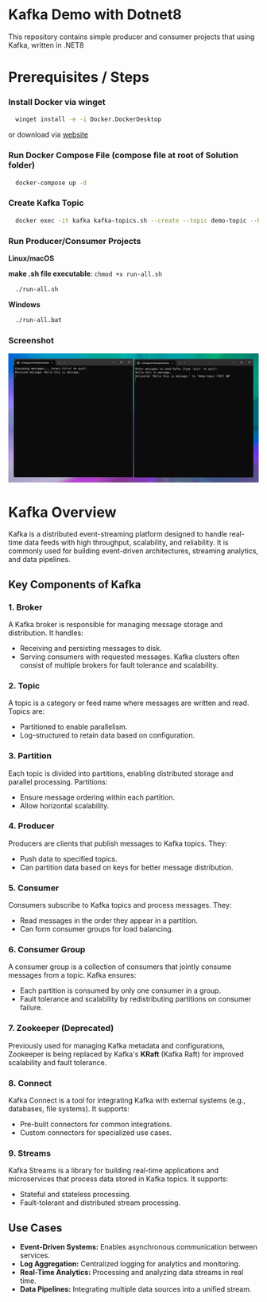 # Kafka Demo with Dotnet8

This repository contains simple producer and consumer projects that using Kafka, written in .NET8

# Prerequisites / Steps

### Install Docker via winget

```sh
  winget install -e -i Docker.DockerDesktop
``` 

or download via [website](https://www.docker.com/products/docker-desktop/)

### Run Docker Compose File (compose file at root of Solution folder)

```sh
  docker-compose up -d
```

### Create Kafka Topic

```sh
  docker exec -it kafka kafka-topics.sh --create --topic demo-topic --bootstrap-server localhost:9092 --partitions 1 --replication-factor 1
```

### Run Producer/Consumer Projects

**Linux/macOS**

**make .sh file executable**: ```chmod +x run-all.sh```

```sh
  ./run-all.sh
```

**Windows**

```sh
  ./run-all.bat
```

### Screenshot
![screenshot](ss.jpg)

# Kafka Overview

Kafka is a distributed event-streaming platform designed to handle real-time data feeds with high throughput, scalability, and reliability. It is commonly used for building event-driven architectures, streaming analytics, and data pipelines.

## Key Components of Kafka

### 1. **Broker**
A Kafka broker is responsible for managing message storage and distribution. It handles:
- Receiving and persisting messages to disk.
- Serving consumers with requested messages.
Kafka clusters often consist of multiple brokers for fault tolerance and scalability.

### 2. **Topic**
A topic is a category or feed name where messages are written and read. Topics are:
- Partitioned to enable parallelism.
- Log-structured to retain data based on configuration.

### 3. **Partition**
Each topic is divided into partitions, enabling distributed storage and parallel processing. Partitions:
- Ensure message ordering within each partition.
- Allow horizontal scalability.

### 4. **Producer**
Producers are clients that publish messages to Kafka topics. They:
- Push data to specified topics.
- Can partition data based on keys for better message distribution.

### 5. **Consumer**
Consumers subscribe to Kafka topics and process messages. They:
- Read messages in the order they appear in a partition.
- Can form consumer groups for load balancing.

### 6. **Consumer Group**
A consumer group is a collection of consumers that jointly consume messages from a topic. Kafka ensures:
- Each partition is consumed by only one consumer in a group.
- Fault tolerance and scalability by redistributing partitions on consumer failure.

### 7. **Zookeeper (Deprecated)**
Previously used for managing Kafka metadata and configurations, Zookeeper is being replaced by Kafka's **KRaft** (Kafka Raft) for improved scalability and fault tolerance.

### 8. **Connect**
Kafka Connect is a tool for integrating Kafka with external systems (e.g., databases, file systems). It supports:
- Pre-built connectors for common integrations.
- Custom connectors for specialized use cases.

### 9. **Streams**
Kafka Streams is a library for building real-time applications and microservices that process data stored in Kafka topics. It supports:
- Stateful and stateless processing.
- Fault-tolerant and distributed stream processing.

## Use Cases
- **Event-Driven Systems:** Enables asynchronous communication between services.
- **Log Aggregation:** Centralized logging for analytics and monitoring.
- **Real-Time Analytics:** Processing and analyzing data streams in real time.
- **Data Pipelines:** Integrating multiple data sources into a unified stream.
